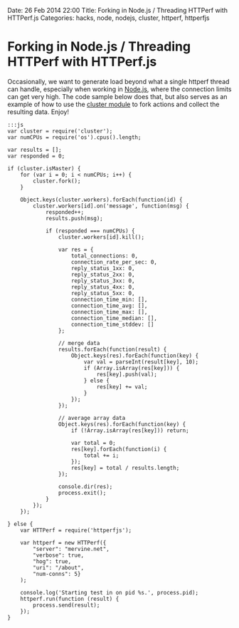 Date: 26 Feb 2014 22:00 
Title: Forking in Node.js / Threading HTTPerf with HTTPerf.js 
Categories: hacks, node, nodejs, cluster, httperf, httperfjs

# Forking in Node.js / Threading HTTPerf with HTTPerf.js

Occasionally, we want to generate load beyond what a single httperf thread can handle, especially when working in [Node.js](http://nodejs.org/), where the connection limits can get very high. The code sample below does that, but also serves as an example of how to use the [cluster module](http://nodejs.org/api/cluster.html) to fork actions and collect the resulting data. Enjoy!

```
:::js
var cluster = require('cluster');
var numCPUs = require('os').cpus().length;
 
var results = [];
var responded = 0;
 
if (cluster.isMaster) {
    for (var i = 0; i < numCPUs; i++) {
        cluster.fork();
    }
 
    Object.keys(cluster.workers).forEach(function(id) {
        cluster.workers[id].on('message', function(msg) {
            responded++;
            results.push(msg);
 
            if (responded === numCPUs) {
                cluster.workers[id].kill();
 
                var res = {
                    total_connections: 0,
                    connection_rate_per_sec: 0,
                    reply_status_1xx: 0,
                    reply_status_2xx: 0,
                    reply_status_3xx: 0,
                    reply_status_4xx: 0,
                    reply_status_5xx: 0,
                    connection_time_min: [],
                    connection_time_avg: [],
                    connection_time_max: [],
                    connection_time_median: [],
                    connection_time_stddev: []
                };
 
                // merge data
                results.forEach(function(result) {
                    Object.keys(res).forEach(function(key) {
                        var val = parseInt(result[key], 10);
                        if (Array.isArray(res[key])) {
                            res[key].push(val);
                        } else {
                            res[key] += val;
                        }
                    });
                });
 
                // average array data
                Object.keys(res).forEach(function(key) {
                    if (!Array.isArray(res[key])) return;
 
                    var total = 0;
                    res[key].forEach(function(i) {
                        total += i;
                    });
                    res[key] = total / results.length;
                });
 
                console.dir(res);
                process.exit();
            }
        });
    });
 
} else {
    var HTTPerf = require('httperfjs');
 
    var httperf = new HTTPerf({
        "server": "mervine.net",
        "verbose": true,
        "hog": true,
        "uri": "/about",
        "num-conns": 5}
    );
 
    console.log('Starting test in on pid %s.', process.pid);
    httperf.run(function (result) {
        process.send(result);
    });
}
```
